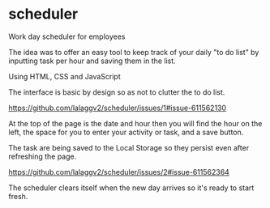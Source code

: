 # scheduler
Work day scheduler for employees

The idea was to offer an easy tool to keep track of your daily "to do list" by inputting task per hour and saving them in the list.

Using HTML, CSS and JavaScript

The interface is basic by design so as not to clutter the to do list.

https://github.com/lalaggv2/scheduler/issues/1#issue-611562130

At the top of the page is the date and hour
then you will find the hour on the left, the space for you to enter your activity or task, and a save button.

The task are being saved to the Local Storage so they persist even after refreshing the page.

https://github.com/lalaggv2/scheduler/issues/2#issue-611562364

The scheduler clears itself when the new day arrives so it's ready to start fresh.
